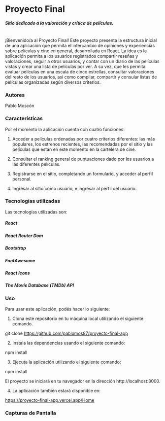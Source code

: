 # Proyecto Final

##### Sitio dedicado a la valoración y crítica de películas.

#
¡Bienvenido/a al Proyecto Final! Este proyecto presenta la estructura inicial de una aplicación que permita el intercambio de opiniones y experiencias sobre películas y cine en general, desarrollada en React. La idea es la aplicación permita a los usuarios registrados compartir reseñas y valoraciones, seguir a otros usuarios, y contar con un diario de las películas vistas y crear una lista de películas por ver. A su vez, que les permita evaluar películas en una escala de cinco estrellas, consultar valoraciones del resto de los usuarios, así como compilar, compartir y consular listas de películas organizadas según diversos criterios.


### Autores 

Pablo Moscón

### Características 

Por el momento la aplicación cuenta con cuatro funciones:
1. Acceder a películas ordenadas por cuatro criterios diferentes: las más populares, los estrenos recientes, las recomendadas por el sitio y las películas que están en este momento en la cartelera de cine. 

2. Consultar el ranking general de puntuaciones dado por los usuarios a las diferentes películas.

3. Registrarse en el sitio, completando un formulario, y acceder al perfil personal.

4. Ingresar al sitio como usuario, e ingresar al perfil del usuario. 


### Tecnologías utilizadas

Las tecnologías utilizadas son:
####
##### React
##### React Router Dom
##### Bootstrap
##### FontAwesome
##### React Icons
##### The Movie Database (TMDb) API
#####



### Uso

Para usar este aplicación, podés hacer lo siguiente:

1. Clona este repositorio en tu máquina local utilizando el siguiente comando. 

git clone https://github.com/pablomos87/proyecto-final-app

2.	Instala las dependencias usando el siguiente comando:

npm install

3.	Ejecuta la aplicación utilizando el siguiente comando:

npm install

El proyecto se iniciará en tu navegador en la dirección http://localhost:3000.

4. La aplicación también estará disponible en: 

https://proyecto-final-app.vercel.app/Home


### Capturas de Pantalla


 

   
 




